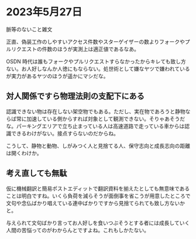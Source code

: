 # 2023年5月27日

脈等のないこと雑文

正直、偽装工作のしやすいアクセス件数やスターゲイザーの数よりフォークやプルリクエストの件数のほうが実測上は適正値であるなあ。

OSDN 時代は誰もフォークやプルリクエストすらなかったからキレても致し方ない。お人好しなんか人徳にもならない。処世術として嫌なヤツで嫌われているが実力があるヤツのほうが遥かにマシだな。

## 対人関係ですら物理法則の支配下にある
認識できない物は存在しない架空物でもある。ただし、実在物であろうと静物ならば常に加速している側からすれば対象として観測できない。そりゃあそうだな。パーキングエリアで立ち止まっている人は高速道路で走っている車からは認識できるわけがない。接点すらないのだからね。　

こうして、静物と動物、しがみつく人と見捨てる人、保守志向と成長志向の距離は開くわけか。

## 考え直しても無駄
仮に機械翻訳と簡易ポストエディットで翻訳資料を揃えたとしても無意味であることは明白ですね。いくら負荷を減らそうが面倒事を省こうが用意したところで文句や念仏ばかり唱えている連中ばかりですから見捨てられても致し方ないかと。

与えられて文句ばかり言ってお人好しを食いつぶそうとする者には成長していく人間の苦悩ってのがわからんとですよね。これもしかたない。
